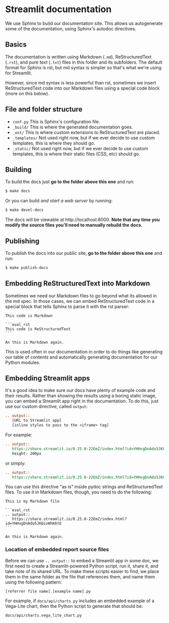 # Streamlit documentation

We use Sphinx to build our documentation site. This allows us autogenerate some
of the documentation, using Sphinx's autodoc directives.

## Basics

The documentation is written using Markdown (`.md`), ReStructuredText (`.rst`),
and pure text (`.txt`) files in this folder and its subfolders. The default
format for Sphinx is rst, but md syntax is simpler so that's what we're
using for Streamlit.

However, since md syntax is less powerful than rst, sometimes we insert
ReStructuredText code into our Markdown files using a special code block (more
on this below).

## File and folder structure

- `conf.py` This is Sphinx's configuration file.
- `_build/` This is where the generated documentation goes.
- `_ext/` This is where custom extensions to ReStructuredText are placed.
- `_templates/` Not used right now, but if we ever decide to use custom
  templates, this is where they should go.
- `_static/` Not used right now, but if we ever decide to use custom
  templates, this is where their static files (CSS, etc) should go.

## Building

To build the docs just **go to the folder above this one** and run:

```bash
$ make docs
```

Or you can build _and start a web server_ by running:

```bash
$ make devel-docs
```

The docs will be viewable at http://localhost:8000. **Note that any time you
modify the source files you'll need to manually rebuild the docs.**

## Publishing

To publish the docs into our public site, **go to the folder above this one**
and run:

```bash
$ make publish-docs
```

## Embedding ReStructuredText into Markdown

Sometimes we need our Markdown files to go beyond what its allowed in the md
spec. In those cases, we can embed ReStructuredText code in a special
block that tells Sphinx to parse it with the rst parser:

    This code is Markdown

    ```eval_rst
    This code is ReStructuredText
    ```

    An this is Markdown again.

This is used often in our documentation in order to do things like generating
our table of contents and automatically generating documentation for our Python
modules.

## Embedding Streamlit apps

It's a good idea to make sure our docs have plenty of example code and their
results. Rather than showing the results using a boring static image, you can
embed a Streamlit app right in the documentation. To do this, just use our
custom directive, called `output`:

```rst
.. output::
   [URL to Streamlit app]
   [inline styles to pass to the <iframe> tag]
```

For example:

```rst
.. output::
   https://share.streamlit.io/0.25.0-22EmZ/index.html?id=YHHvgDnAdo5JKQivWhK6tE
   height: 200px
```

or simply:

```rst
.. output::
   https://share.streamlit.io/0.25.0-22EmZ/index.html?id=YHHvgDnAdo5JKQivWhK6tE
```

You can use this directive "as is" inside pydoc strings and ReStructuredText
files. To use it in Markdown files, though, you need to do the following:

    This is my Markdown file

    ```eval_rst
    .. output::
       https://share.streamlit.io/0.25.0-22EmZ/index.html?id=YHHvgDnAdo5JKQivWhK6tE
    ```

    An this is Markdown again.

### Location of embedded report source files

Before we can use `.. output::` to embed a Streamlit app in some doc, we
first need to create a Streamlit-powered Python script, run it, share it, and
take note of its shared URL. To make these scripts easier to find, we place
them in the same folder as the file that references them, and name them using
the following pattern:

```
[referrer file name].[example name].py
```

For example, if `docs/api/charts.py` includes an embedded example of a Vega-Lite chart,
then the Python script to generate that should be:

```
docs/api/charts.vega_lite_chart.py
```
